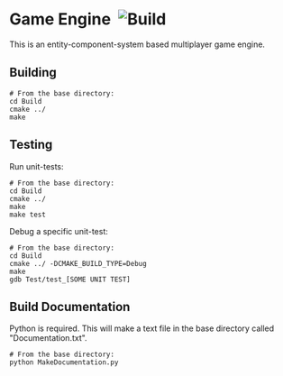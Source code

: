 # Game Engine  ![Build](https://github.com/chm15/Game_Engine/workflows/CMake/badge.svg)

This is an entity-component-system based multiplayer game engine.
  
## Building

``` shell
# From the base directory:
cd Build
cmake ../
make
```

## Testing
Run unit-tests:
``` shell
# From the base directory:
cd Build
cmake ../
make
make test
```

Debug a specific unit-test:
``` shell
# From the base directory:
cd Build
cmake ../ -DCMAKE_BUILD_TYPE=Debug
make
gdb Test/test_[SOME UNIT TEST]
```

## Build Documentation

Python is required. This will make a text file in the base directory called "Documentation.txt".  
``` shell
# From the base directory:
python MakeDocumentation.py
```
